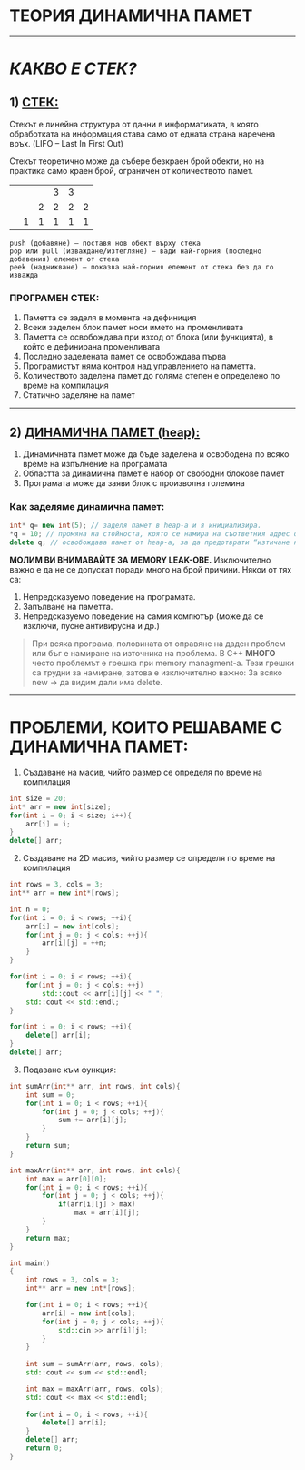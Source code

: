 # **ТЕОРИЯ ДИНАМИЧНА ПАМЕТ**
---
# *КАКВО Е СТЕК?*

## 1) [СТЕК:](https://bg.wikipedia.org/wiki/Стек_(структура_от_данни)) 
Стекът е линейна структура от данни в информатиката, в която обработката на информация става само от едната страна наречена връх. (LIFO – Last In First Out)

Стекът теоретично може да събере безкраен брой обекти, но на практика само краен брой, ограничен от количеството памет.

|   |   |   |   |   |   |
|---|---|---|---|---|---|
|   |   |   | 3 | 3 |   |
|   |   | 2 | 2 | 2 | 2 |
|   | 1 | 1 | 1 | 1 | 1 |

```
push (добавяне) – поставя нов обект върху стека
pop или pull (изваждане/изтегляне) – вади най-горния (последно добавения) елемент от стека
peek (надникване) – показва най-горния елемент от стека без да го изважда
```

### ПРОГРАМЕН СТЕК:
1. Паметта се заделя в момента на дефиниция
2. Всеки заделен блок памет носи името на променливата
3. Паметта се освобождава при изход от блока (или функцията), в който е дефинирана променливата
4. Последно заделената памет се освобождава първа
5. Програмистът няма контрол над управлението на паметта.
6. Количеството заделена памет до голяма степен е определено по време на компилация
7. Статично заделяне на памет
---

## 2) [ДИНАМИЧНА ПАМЕТ (heap):](https://cplusplus.com/doc/tutorial/dynamic/) 

1. Динамичната памет може да бъде заделена и освободена по всяко време на изпълнение на програмата
2. Областта за динамична памет е набор от свободни блокове памет
3. Програмата може да заяви блок с произволна големина

### Как заделяме динамична памет:
``` c++
int* q= new int(5); // заделя памет в heap-a и я инициализира.
*q = 10; // промяна на стойноста, която се намира на съответния адрес q в heap-a
delete q; // освобождава памет от heap-a, за да предотврати “изтичане на памет” (memory leak).
```
**МОЛИМ ВИ ВНИМАВАЙТЕ ЗА MEMORY LEAK-ОВЕ.** Изключително важно е да не се допускат поради много на брой причини. Някои от тях са:
1. Непредсказуемо поведение на програмата.
2. Запълване на паметта.
3. Непредсказуемо поведение на самия компютър (може да се изключи, пусне антивирусна и др.)
> При всяка програма, половината от оправяне на даден проблем или бъг е намиране на източника на проблема. В C++ **МНОГО** често проблемът е грешка при memory managment-а. Тези грешки са трудни за намиране, затова е изключително важно: За всяко new -> да видим дали има delete.
---

# ПРОБЛЕМИ, КОИТО РЕШАВАМЕ С ДИНАМИЧНА ПАМЕТ:

1. Създаване на масив, чийто размер се определя по време на компилация
``` c++
int size = 20;
int* arr = new int[size];
for(int i = 0; i < size; i++){
    arr[i] = i;
}
delete[] arr;
```

2. Създаване на 2D масив, чийто размер се определя по време на компилация
``` c++
int rows = 3, cols = 3;
int** arr = new int*[rows];

int n = 0;
for(int i = 0; i < rows; ++i){
    arr[i] = new int[cols];
    for(int j = 0; j < cols; ++j){
        arr[i][j] = ++n;
    }
}

for(int i = 0; i < rows; ++i){
    for(int j = 0; j < cols; ++j)
        std::cout << arr[i][j] << " ";
    std::cout << std::endl;
}

for(int i = 0; i < rows; ++i){
    delete[] arr[i];
}
delete[] arr;
```

3. Подаване към функция:

``` c++
int sumArr(int** arr, int rows, int cols){
    int sum = 0;
    for(int i = 0; i < rows; ++i){
        for(int j = 0; j < cols; ++j){
            sum += arr[i][j];
        }
    }
    return sum;
}
```

``` c++
int maxArr(int** arr, int rows, int cols){
    int max = arr[0][0];
    for(int i = 0; i < rows; ++i){
        for(int j = 0; j < cols; ++j){
            if(arr[i][j] > max)
                max = arr[i][j];
        }
    }
    return max;
}
```

``` c++
int main()
{
    int rows = 3, cols = 3;
    int** arr = new int*[rows];

    for(int i = 0; i < rows; ++i){
        arr[i] = new int[cols];
        for(int j = 0; j < cols; ++j){
            std::cin >> arr[i][j];
        }
    }
    
    int sum = sumArr(arr, rows, cols);
    std::cout << sum << std::endl;

    int max = maxArr(arr, rows, cols);
    std::cout << max << std::endl;
    
    for(int i = 0; i < rows; ++i){
        delete[] arr[i];
    }
    delete[] arr;
    return 0;
}
```